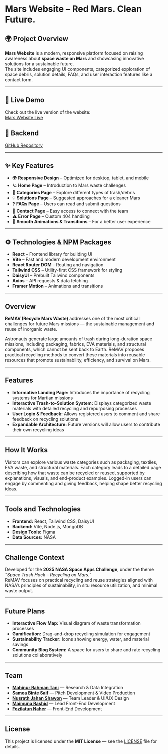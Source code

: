 # Mars Website – Red Mars. Clean Future.

## 🌍 Project Overview
**Mars Website** is a modern, responsive platform focused on raising awareness about **space waste on Mars** and showcasing innovative solutions for a sustainable future.  
The site includes engaging UI components, categorized exploration of space debris, solution details, FAQs, and user interaction features like a contact form.  

---

## 🔗 Live Demo
Check out the live version of the website:  
[Mars Website Live](https://remav-cae9a.web.app/)

## 🔗 Backend
[GitHub Repository](https://github.com/tani-rahman/ReMav-server)

---

## ✨ Key Features
- 🌍 **Responsive Design** – Optimized for desktop, tablet, and mobile  
- 🪐 **Home Page** – Introduction to Mars waste challenges  
- 🧩 **Categories Page** – Explore different types of trash/debris  
- 💡 **Solutions Page** – Suggested approaches for a cleaner Mars  
- ❓ **FAQs Page** – Users can read and submit questions  
- 📩 **Contact Page** – Easy access to connect with the team  
- ⚠️ **Error Page** – Custom 404 handling  
- 🎨 **Smooth Animations & Transitions** – For a better user experience  

---

## ⚙️ Technologies & NPM Packages
- **React** – Frontend library for building UI  
- **Vite** – Fast and modern development environment  
- **React Router DOM** – Routing and navigation  
- **Tailwind CSS** – Utility-first CSS framework for styling  
- **DaisyUI** – Prebuilt Tailwind components  
- **Axios** – API requests & data fetching  
- **Framer Motion** – Animations and transitions  

---

## Overview

**ReMAV (Recycle Mars Waste)** addresses one of the most critical challenges for future Mars missions — the sustainable management and reuse of inorganic waste.  

Astronauts generate large amounts of trash during long-duration space missions, including packaging, fabrics, EVA materials, and structural components, which cannot be sent back to Earth. ReMAV proposes practical recycling methods to convert these materials into reusable resources that promote sustainability, efficiency, and survival on Mars.

---

## Features

- **Informative Landing Page:** Introduces the importance of recycling systems for Martian missions  
- **Interactive Trash-to-Solution System:** Displays categorized waste materials with detailed recycling and repurposing processes  
- **User Login & Feedback:** Allows registered users to comment and share feedback on recycling solutions  
- **Expandable Architecture:** Future versions will allow users to contribute their own recycling ideas  

---

## How It Works

Visitors can explore various waste categories such as packaging, textiles, EVA waste, and structural materials. Each category leads to a detailed page describing how that waste can be recycled or reused, supported by explanations, visuals, and end-product examples. Logged-in users can engage by commenting and giving feedback, helping shape better recycling ideas.  

---

## Tools and Technologies

- **Frontend:** React, Tailwind CSS, DaisyUI  
- **Backend:** Vite, Node.js, MongoDB  
- **Design Tools:** Figma  
- **Data Sources:** NASA  

---

## Challenge Context

Developed for the **2025 NASA Space Apps Challenge**, under the theme *“Space Trash Hack – Recycling on Mars.”*  
ReMAV focuses on practical recycling and reuse strategies aligned with NASA’s principles of sustainability, in situ resource utilization, and minimal waste output.  

---

## Future Plans

- **Interactive Flow Map:** Visual diagram of waste transformation processes  
- **Gamification:** Drag-and-drop recycling simulation for engagement  
- **Sustainability Tracker:** Icons showing energy, water, and material savings  
- **Community Blog System:** A space for users to share and rate recycling solutions collaboratively  

---

## Team

- [**Mahinur Rahman Tani**](https://github.com/tani-rahman) — Research & Data Integration  
- [**Samea Binte Saif**](https://github.com/samsquirrel) — Pitch Development & Video Production  
- [**Nusrath Jahan Shawon**](https://github.com/Shawon-NusrathJahan) — Team Leader & UI/UX Design  
- [**Maimuna Rashid**](https://github.com/maimunarashid) — Lead Front-End Development  
- [**Fozilatun Naher**](https://github.com/FozilatunNaherC231447) — Front-End Development  

---

## License

This project is licensed under the **MIT License** — see the [LICENSE](LICENSE) file for details.
